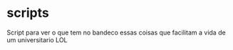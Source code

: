 # scripts

Script para ver o que tem no bandeco essas coisas que facilitam a vida de um universitario LOL

